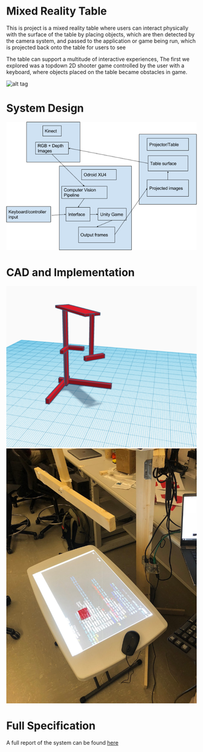 # Mixed Reality Table

This is project is a mixed reality table where users can interact physically with the surface of the table by placing objects, which are then detected by the camera system, and passed to the application or game being run, which is projected back onto the table for users to see

The table can support a multitude of interactive experiences, The first we explored was a topdown 2D shooter game controlled by the user with a keyboard, where objects placed on the table became obstacles in game. 

![alt tag](https://github.com/honeyimholm/Mixed-Reality-Table/blob/master/demo_images/demo_gif_2.gif)

# System Design

![alt tag](https://github.com/honeyimholm/Mixed-Reality-Table/blob/master/pipeline.png)

# CAD and Implementation
![alt tag](https://github.com/honeyimholm/Mixed-Reality-Table/blob/master/stand_cad.png)
![alt tag](https://github.com/honeyimholm/Mixed-Reality-Table/blob/master/stand_implementation.JPG)

# Full Specification

A full report of the system can be found [here](https://github.com/honeyimholm/Mixed-Reality-Table/blob/master/final_report.pdf)


